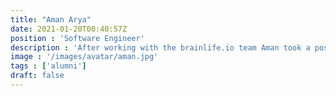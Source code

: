 ```yaml
---
title: "Aman Arya"
date: 2021-01-20T00:40:57Z
position : 'Software Engineer'
description : 'After working with the brainlife.io team Aman took a position as Software Engineer at Amazon.'
image : '/images/avatar/aman.jpg'
tags : ['alumni']
draft: false
---
```

